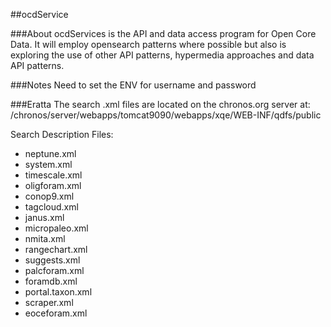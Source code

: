 ##ocdService

###About
ocdServices is the API and data access program for Open Core Data.  It will employ opensearch patterns where possible but also is exploring the use of other API patterns, hypermedia approaches and data API patterns.  

###Notes
Need to set the ENV for username and password

###Eratta 
The search .xml files are located on the chronos.org server at: /chronos/server/webapps/tomcat9090/webapps/xqe/WEB-INF/qdfs/public 

Search Description Files: 

* neptune.xml 
* system.xml 
* timescale.xml 
* oligforam.xml 
* conop9.xml 
* tagcloud.xml 
* janus.xml 
* micropaleo.xml 
* nmita.xml 
* rangechart.xml 
* suggests.xml 
* palcforam.xml 
* foramdb.xml 
* portal.taxon.xml 
* scraper.xml 
* eoceforam.xml 
 